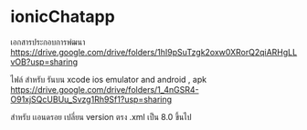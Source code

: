 # ionicChatapp


เอกสารประกอบการพํฒนา https://drive.google.com/drive/folders/1hI9pSuTzgk2oxw0XRorQ2qiARHgLLvOB?usp=sharing

ไฟล์ สำหรับ รันบน xcode ios emulator and android , apk https://drive.google.com/drive/folders/1_4nGSR4-O91xjSQcUBUu_Svzg1Rh9Sf1?usp=sharing

สำหรับ เเอนดรอย เปลี่ยน version ตรง .xml เป็น 8.0 ขึ้นไป
